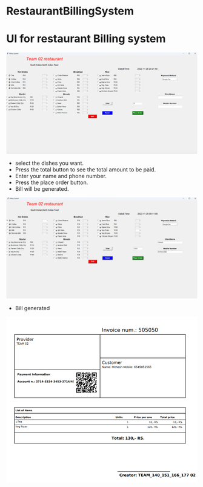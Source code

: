 # RestaurantBillingSystem


# UI for restaurant Billing system
<img src='UI.png'/>
<ul>
  <li>select the dishes you want.</li> 
  <li>Press the total button to see the total amount to be paid.</li>
  <li>Enter your name and phone number.</li>
  <li>Press the place order button.</li>  
  <li>Bill will be generated.</li>
</ul>
<img src='UI2.png'/>
<ul>
<li>Bill generated</li>
</ul>
<img src='Bill.png'/>
